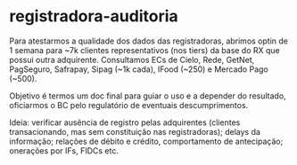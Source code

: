 # registradora-auditoria
Para atestarmos a qualidade dos dados das registradoras, abrimos optin de 1 semana para ~7k clientes representativos (nos tiers) da base do RX que possui outra adquirente. Consultamos ECs de Cielo, Rede, GetNet, PagSeguro, Safrapay, Sipag (~1k cada), IFood (~250) e Mercado Pago (~500).

Objetivo é termos um doc final para guiar o uso e a depender do resultado, oficiarmos o BC pelo regulatório de eventuais descumprimentos.  

Ideia: verificar ausência de registro pelas adquirentes (clientes transacionando, mas sem constituição nas registradoras); delays da informação; relações de débito e crédito, comportamento de antecipação; onerações por IFs, FIDCs etc.
